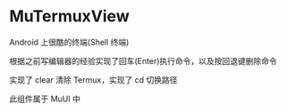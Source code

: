 # MuTermuxView
Android 上很酷的终端(Shell 终端)

根据之前写编辑器的经验实现了回车(Enter)执行命令，以及按回退键删除命令

实现了 clear 清除 Termux，实现了 cd 切换路径

此组件属于 MuUI 中
